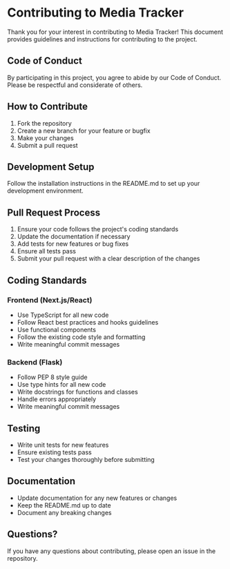 # Contributing to Media Tracker

Thank you for your interest in contributing to Media Tracker! This document provides guidelines and instructions for contributing to the project.

## Code of Conduct

By participating in this project, you agree to abide by our Code of Conduct. Please be respectful and considerate of others.

## How to Contribute

1. Fork the repository
2. Create a new branch for your feature or bugfix
3. Make your changes
4. Submit a pull request

## Development Setup

Follow the installation instructions in the README.md to set up your development environment.

## Pull Request Process

1. Ensure your code follows the project's coding standards
2. Update the documentation if necessary
3. Add tests for new features or bug fixes
4. Ensure all tests pass
5. Submit your pull request with a clear description of the changes

## Coding Standards

### Frontend (Next.js/React)
- Use TypeScript for all new code
- Follow React best practices and hooks guidelines
- Use functional components
- Follow the existing code style and formatting
- Write meaningful commit messages

### Backend (Flask)
- Follow PEP 8 style guide
- Use type hints for all new code
- Write docstrings for functions and classes
- Handle errors appropriately
- Write meaningful commit messages

## Testing

- Write unit tests for new features
- Ensure existing tests pass
- Test your changes thoroughly before submitting

## Documentation

- Update documentation for any new features or changes
- Keep the README.md up to date
- Document any breaking changes

## Questions?

If you have any questions about contributing, please open an issue in the repository. 